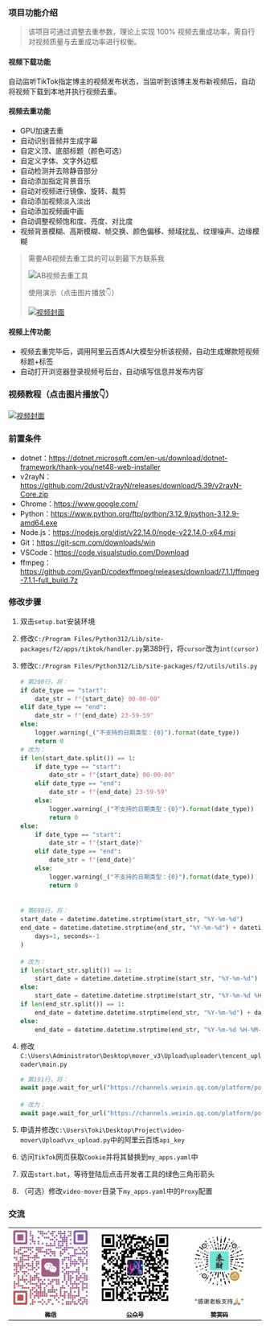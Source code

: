 ### 项目功能介绍

> 该项目可通过调整去重参数，理论上实现 100% 视频去重成功率，需自行对视频质量与去重成功率进行权衡。

#### 视频下载功能

自动监听TikTok指定博主的视频发布状态，当监听到该博主发布新视频后，自动将视频下载到本地并执行视频去重。

#### 视频去重功能

- GPU加速去重
- 自动识别音频并生成字幕
- 自定义顶、底部标题（颜色可选）
- 自定义字体、文字外边框
- 自动检测并去除静音部分
- 自动添加指定背景音乐
- 自动对视频进行镜像、旋转、裁剪
- 自动添加视频淡入淡出
- 自动添加视频画中画
- 自动调整视频饱和度、亮度、对比度
- 视频背景模糊、高斯模糊、帧交换、颜色偏移、频域扰乱、纹理噪声、边缘模糊

> 需要AB视频去重工具的可以到最下方联系我
>
> ![AB视频去重工具](https://llxoxll.com/assets/cache/images/202507121956051588517.png)
>
> 使用演示（点击图片播放👇）
> 
> [![视频封面](https://i1.hdslb.com/bfs/archive/d81bf273e65a74a81756599a64e9d975b175390f.jpg@672w_378h_1c.avif)](https://www.bilibili.com/video/BV1HwgrzbEow)

#### 视频上传功能

- 视频去重完毕后，调用阿里云百炼AI大模型分析该视频，自动生成爆款短视频标题+标签
- 自动打开浏览器登录视频号后台，自动填写信息并发布内容

### 视频教程（点击图片播放👇）

[![视频封面](https://i2.hdslb.com/bfs/archive/678607430d704dfbe72183613c6aca60dcebb4fc.jpg@672w_378h_1c.avif)](https://www.bilibili.com/video/BV1txQeYyEEz)

### 前置条件

- dotnet：https://dotnet.microsoft.com/en-us/download/dotnet-framework/thank-you/net48-web-installer
- v2rayN：https://github.com/2dust/v2rayN/releases/download/5.39/v2rayN-Core.zip
- Chrome：https://www.google.com/
- Python：https://www.python.org/ftp/python/3.12.9/python-3.12.9-amd64.exe
- Node.js：https://nodejs.org/dist/v22.14.0/node-v22.14.0-x64.msi
- Git：https://git-scm.com/downloads/win
- VSCode：https://code.visualstudio.com/Download
- ffmpeg：https://github.com/GyanD/codexffmpeg/releases/download/7.1.1/ffmpeg-7.1.1-full_build.7z

### 修改步骤

1. 双击`setup.bat`安装环境

2. 修改`C:/Program Files/Python312/Lib/site-packages/f2/apps/tiktok/handler.py`第389行，将`cursor`改为`int(cursor)`

3. 修改`C:/Program Files/Python312/Lib/site-packages/f2/utils/utils.py`

   ```python
   # 第200行，将：
   if date_type == "start":
       date_str = f"{start_date} 00-00-00"
   elif date_type == "end":
       date_str = f"{end_date} 23-59-59"
   else:
       logger.warning(_("不支持的日期类型：{0}").format(date_type))
       return 0
   # 改为：
   if len(start_date.split()) == 1:
       if date_type == "start":
           date_str = f"{start_date} 00-00-00"
       elif date_type == "end":
           date_str = f"{end_date} 23-59-59"
       else:
           logger.warning(_("不支持的日期类型：{0}").format(date_type))
           return 0
   else:
       if date_type == "start":
           date_str = f"{start_date}"
       elif date_type == "end":
           date_str = f"{end_date}"
       else:
           logger.warning(_("不支持的日期类型：{0}").format(date_type))
           return 0
   

   # 第690行，将：
   start_date = datetime.datetime.strptime(start_str, "%Y-%m-%d")
   end_date = datetime.datetime.strptime(end_str, "%Y-%m-%d") + datetime.timedelta(
       days=1, seconds=-1
   )
   
   # 改为：
   if len(start_str.split()) == 1:
       start_date = datetime.datetime.strptime(start_str, "%Y-%m-%d")
   else:
       start_date = datetime.datetime.strptime(start_str, "%Y-%m-%d %H-%M-%S")
   if len(end_str.split()) == 1:
       end_date = datetime.datetime.strptime(end_str, "%Y-%m-%d") + datetime.timedelta(days=1, seconds=-1)
   else:
       end_date = datetime.datetime.strptime(end_str, "%Y-%m-%d %H-%M-%S")
   ```

4. 修改`C:\Users\Administrator\Desktop\mover_v3\Upload\uploader\tencent_uploader\main.py`

   ```python
   # 第191行，将：
   await page.wait_for_url("https://channels.weixin.qq.com/platform/post/list", timeout=1500)
   
   # 改为：
   await page.wait_for_url("https://channels.weixin.qq.com/platform/post/list", timeout=10000)
   ```

5. 申请并修改`C:\Users\Toki\Desktop\Project\video-mover\Upload\vx_upload.py`中的阿里云百炼`api_key`

6. 访问`TikTok`网页获取`Cookie`并将其替换到`my_apps.yaml`中

7. 双击`start.bat`，等待登陆后点击开发者工具的绿色三角形箭头

8. （可选）修改`video-mover`目录下`my_apps.yaml`中的`Proxy`配置

### 交流

<table>
    <td align="center">
        <a href="https://llxoxll.com/">
            <img src="images/toki-plus.jpg" width="200px" alt="微信"/>
            <br />
            <sub><b>微信</b></sub>
        </a>
    </td>
    <td align="center">
        <a href="https://llxoxll.com/">
            <img src="images/yqkj.jpg" width="200px" alt="公众号"/>
            <br />
            <sub><b>公众号</b></sub>
        </a>
    </td>
    <td align="center">
        <a href="https://llxoxll.com/">
            <img src="images/zanzhu.jpg" width="200px" alt="赞赏码"/>
            <br />
            <sub><b>赞赏码</b></sub>
        </a>
    </td>
</table>
